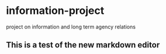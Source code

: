 information-project
===================

project on information and long term agency relations

## This is a test of the new markdown editor
